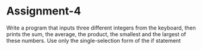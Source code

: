 # Assignment-4

Write a program that inputs three different
integers from the keyboard, then prints the sum, the average, the product, the smallest and the largest of these numbers. Use only the single-selection form of the if statement

